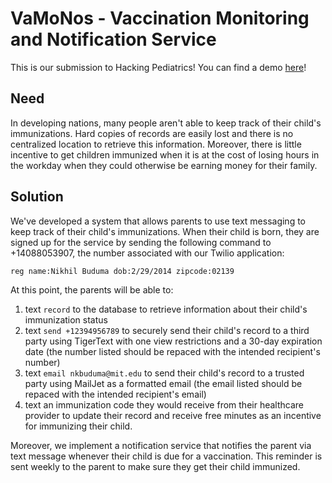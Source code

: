 # VaMoNos - Vaccination Monitoring and Notification Service

This is our submission to Hacking Pediatrics! You can find a demo [here](https://www.youtube.com/watch?v=JGNLnXBIz4Q)!

## Need
In developing nations, many people aren't able to keep track of their child's immunizations. Hard copies of records are easily lost and there is no centralized location to retrieve this information. Moreover, there is little incentive to get children immunized when it is at the cost of losing hours in the workday when they could otherwise be earning money for their family.

## Solution
We've developed a system that allows parents to use text messaging to keep track of their child's immunizations. When their child is born, they are signed up for the service by sending the following command to +14088053907, the number associated with our Twilio application:

`reg name:Nikhil Buduma dob:2/29/2014 zipcode:02139`

At this point, the parents will be able to:
 1. text `record` to the database to retrieve information about their child's immunization status 
 2. text `send +12394956789` to securely send their child's record to a third party using TigerText with one view restrictions and a 30-day expiration date (the number listed should be repaced with the intended recipient's number) 
 3. text `email nkbuduma@mit.edu` to send their child's record to a trusted party using MailJet as a formatted email (the email listed should be repaced with the intended recipient's email)
 4. text an immunization code they would receive from their healthcare provider to update their record and receive free minutes as an incentive for immunizing their child. 

Moreover, we implement a notification service that notifies the parent via text message whenever their child is due for a vaccination. This reminder is sent weekly to the parent to make sure they get their child immunized. 
